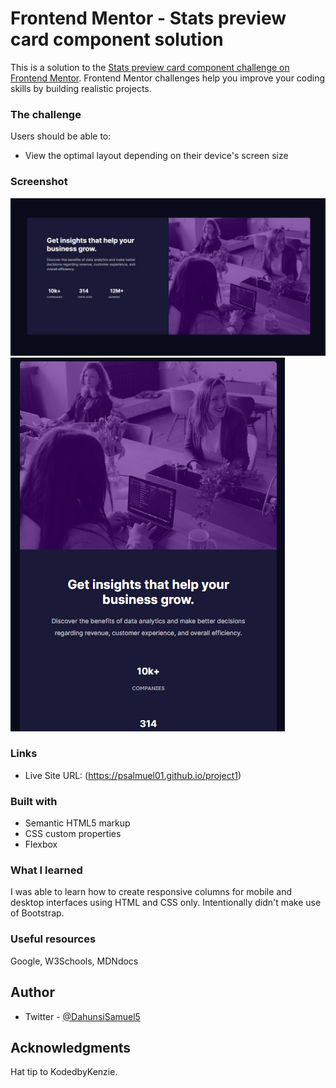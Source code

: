 # Frontend Mentor - Stats preview card component solution

This is a solution to the [Stats preview card component challenge on Frontend Mentor](https://www.frontendmentor.io/challenges/stats-preview-card-component-8JqbgoU62). Frontend Mentor challenges help you improve your coding skills by building realistic projects.

### The challenge

Users should be able to:

- View the optimal layout depending on their device's screen size

### Screenshot

![](images/desktop.jpg)
![](images/mobile.jpg)

### Links

- Live Site URL: (https://psalmuel01.github.io/project1)

### Built with

- Semantic HTML5 markup
- CSS custom properties
- Flexbox

### What I learned

I was able to learn how to create responsive columns for mobile and desktop interfaces using HTML and CSS only. Intentionally didn't make use of Bootstrap.

### Useful resources

Google, W3Schools, MDNdocs

## Author

- Twitter - [@DahunsiSamuel5](https://www.twitter.com/DahunsiSamuel5)

## Acknowledgments

Hat tip to KodedbyKenzie.

